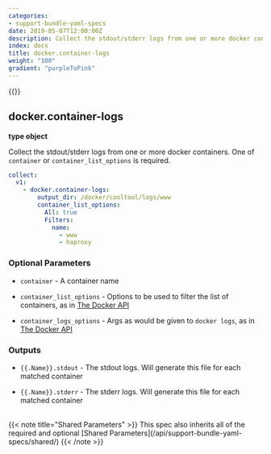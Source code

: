 ```yaml
---
categories:
- support-bundle-yaml-specs
date: 2019-05-07T12:00:00Z
description: Collect the stdout/stderr logs from one or more docker containers. One of `container` or `container_list_options` is required.
index: docs
title: docker.container-logs
weight: "100"
gradient: "purpleToPink"
---
```


{{<legacynotice>}}

## docker.container-logs

**type object**

Collect the stdout/stderr logs from one or more docker containers. One of `container` or `container_list_options` is required.


```yaml
collect:
  v1:
    - docker.container-logs:
        output_dir: /docker/cooltool/logs/www
        container_list_options:
          All: true
          Filters:
            name:
              - www
              - haproxy
```


### Optional Parameters


- `container` - A container name


- `container_list_options` - Options to be used to filter the list of containers, as in [The Docker API](https://github.com/moby/moby/blob/master/api/types/client.go#L61)


- `container_logs_options` - Args as would be given to `docker logs`, as in [The Docker API](https://github.com/moby/moby/blob/master/api/types/client.go#L73)



### Outputs

    
- `{{.Name}}.stdout` - The stdout logs. Will generate this file for each matched container

- `{{.Name}}.stderr` - The stderr logs. Will generate this file for each matched container


<br>
{{< note title="Shared Parameters" >}}
This spec also inherits all of the required and optional [Shared Parameters](/api/support-bundle-yaml-specs/shared/)
{{< /note >}}

  